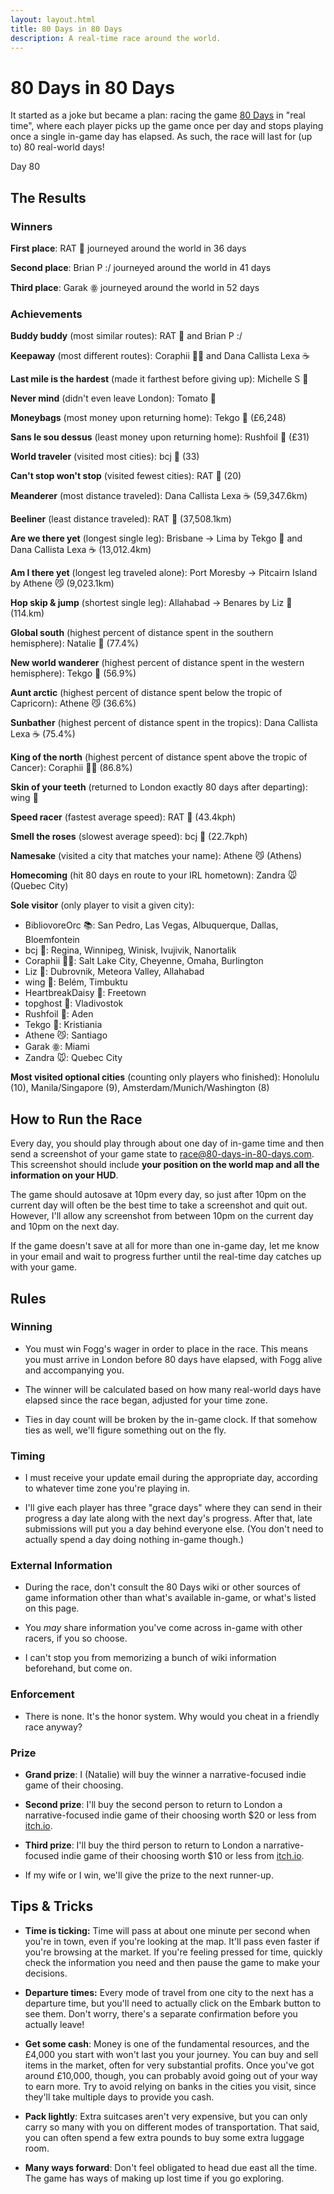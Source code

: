 ```yaml
---
layout: layout.html
title: 80 Days in 80 Days
description: A real-time race around the world.
---
```


# 80 Days in 80 Days

It started as a joke but became a plan: racing the game [80 Days] in "real
time", where each player picks up the game once per day and stops playing once a
single in-game day has elapsed. As such, the race will last for (up to) 80
real-world days!

[80 Days]: https://www.inklestudios.com/80days/

<p class="begins">Day <span class="date">80</span></p>

<div id="cesiumContainer"></div>

## The Results

### Winners

**First place**: RAT 🐀 journeyed around the world in 36 days

**Second place**: Brian P :/ journeyed around the world in 41 days

**Third place**: Garak ꙮ journeyed around the world in 52 days

### Achievements

**Buddy buddy** (most similar routes): RAT 🐀 and Brian P :/

**Keepaway** (most different routes): Coraphii 🐻‍❄️ and Dana Callista Lexa ☕

**Last mile is the hardest** (made it farthest before giving up): Michelle S 🍩️

**Never mind** (didn't even leave London): Tomato 🍅

**Moneybags** (most money upon returning home): Tekgo 💖 (£6,248)

**Sans le sou dessus** (least money upon returning home): Rushfoil 🐇 (£31)

**World traveler** (visited most cities): bcj 👻 (33)

**Can't stop won't stop** (visited fewest cities): RAT 🐀 (20)

**Meanderer** (most distance traveled): Dana Callista Lexa ☕ (59,347.6km)

**Beeliner** (least distance traveled): RAT 🐀 (37,508.1km)

**Are we there yet** (longest single leg): Brisbane → Lima by Tekgo 💖 and Dana Callista Lexa ☕ (13,012.4km)

**Am I there yet** (longest leg traveled alone): Port Moresby → Pitcairn Island by Athene 😼 (9,023.1km)

**Hop skip & jump** (shortest single leg): Allahabad -> Benares by Liz 🦭 (114.km)

**Global south** (highest percent of distance spent in the southern hemisphere):
Natalie 🌿 (77.4%)

**New world wanderer** (highest percent of distance spent in the western
hemisphere): Tekgo 💖 (56.9%)

**Aunt arctic** (highest percent of distance spent below the tropic of
Capricorn): Athene 😼 (36.6%)

**Sunbather** (highest percent of distance spent in the tropics): Dana Callista
Lexa ☕ (75.4%)

**King of the north** (highest percent of distance spent above the tropic of
Cancer): Coraphii 🐻‍❄️ (86.8%)

**Skin of your teeth** (returned to London exactly 80 days after departing):
wing 🥑

**Speed racer** (fastest average speed): RAT 🐀 (43.4kph)

**Smell the roses** (slowest average speed): bcj 👻 (22.7kph)

**Namesake** (visited a city that matches your name): Athene 😼 (Athens)

**Homecoming** (hit 80 days en route to your IRL hometown): Zandra 🐭 (Quebec
City)

**Sole visitor** (only player to visit a given city):
* BibliovoreOrc 📚: San Pedro, Las Vegas, Albuquerque, Dallas, Bloemfontein
* bcj 👻: Regina, Winnipeg, Winisk, Ivujivik, Nanortalik
* Coraphii 🐻‍❄️: Salt Lake City, Cheyenne, Omaha, Burlington
* Liz 🦭: Dubrovnik, Meteora Valley, Allahabad
* wing 🥑: Belém, Timbuktu
* HeartbreakDaisy 🌼: Freetown
* topghost 🙈: Vladivostok
* Rushfoil 🐇: Aden
* Tekgo 💖: Kristiania
* Athene 😼: Santiago
* Garak ꙮ: Miami
* Zandra 🐭: Quebec City

**Most visited optional cities** (counting only players who finished): Honolulu
(10), Manila/Singapore (9), Amsterdam/Munich/Washington (8)

## How to Run the Race

Every day, you should play through about one day of in-game time and then send a
screenshot of your game state to [race@80-days-in-80-days.com]. This screenshot
should include **your position on the world map and all the information on your
HUD**.

[race@80-days-in-80-days.com]: mailto:race@80-days-in-80-days.com

The game should autosave at 10pm every day, so just after 10pm on the current
day will often be the best time to take a screenshot and quit out. However, I'll
allow any screenshot from between 10pm on the current day and 10pm on the next
day.

If the game doesn't save at all for more than one in-game day, let me know in
your email and wait to progress further until the real-time day catches up with
your game.

## Rules

### Winning

* You must win Fogg's wager in order to place in the race. This means you must
  arrive in London before 80 days have elapsed, with Fogg alive and accompanying
  you.

* The winner will be calculated based on how many real-world days have elapsed
  since the race began, adjusted for your time zone.

* Ties in day count will be broken by the in-game clock. If that somehow ties as
  well, we'll figure something out on the fly.

### Timing

* I must receive your update email during the appropriate day, according to
  whatever time zone you're playing in.

* I'll give each player has three "grace days" where they can send in their
  progress a day late along with the next day's progress. After that, late
  submissions will put you a day behind everyone else. (You don't need to
  actually spend a day doing nothing in-game though.)

### External Information

* During the race, don't consult the 80 Days wiki or other sources of game
  information other than what's available in-game, or what's listed on this
  page.

* You *may* share information you've come across in-game with other racers, if
  you so choose.

* I can't stop you from memorizing a bunch of wiki information beforehand, but
  come on.

### Enforcement

* There is none. It's the honor system. Why would you cheat in a friendly race
  anyway?

### Prize

* **Grand prize**: I (Natalie) will buy the winner a narrative-focused indie
  game of their choosing.

* **Second prize**: I'll buy the second person to return to London a
  narrative-focused indie game of their choosing worth $20 or less from
  [itch.io](https://itch.io/games/store/tag-narrative).

* **Third prize**: I'll buy the third person to return to London a
  narrative-focused indie game of their choosing worth $10 or less from
  [itch.io](https://itch.io/games/store/tag-narrative).

* If my wife or I win, we'll give the prize to the next runner-up.

## Tips & Tricks

* **Time is ticking:** Time will pass at about one minute per second when you're
  in town, even if you're looking at the map. It'll pass even faster if you're
  browsing at the market. If you're feeling pressed for time, quickly check the
  information you need and then pause the game to make your decisions.

* **Departure times:** Every mode of travel from one city to the next has a
  departure time, but you'll need to actually click on the Embark button to see
  them. Don't worry, there's a separate confirmation before you actually leave!

* **Get some cash**: Money is one of the fundamental resources, and the £4,000
  you start with won't last you your journey. You can buy and sell items in the
  market, often for very substantial profits. Once you've got around £10,000,
  though, you can probably avoid going out of your way to earn more. Try to
  avoid relying on banks in the cities you visit, since they'll take multiple
  days to provide you cash.

* **Pack lightly**: Extra suitcases aren't very expensive, but you can only
  carry so many with you on different modes of transportation. That said, you
  can often spend a few extra pounds to buy some extra luggage room.

* **Many ways forward**: Don't feel obligated to head due east all the time. The
  game has ways of making up lost time if you go exploring.
